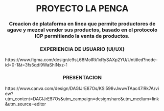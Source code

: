 
<h1 align="center">PROYECTO LA PENCA</h1>
<h3 align="center">Creacion de plataforma en linea que permite productores de agave y mezcal vender sus productos, basado en el protocolo ICP permitiendo la venta de productos.</h3>

<h3 align="center">EXPERIENCIA DE USUARIO (UI/UX)</h3>
https://www.figma.com/design/e9sL68MoIRk1xRySAXp2YU/Untitled?node-id=0-1&t=3fs5qdi9WaShINxz-1

<h3 align="center">PRESENTACION</h3>
https://www.canva.com/design/DAGIJrE87Os/KSl598vJwwvTAac47lRk7A/view?utm_content=DAGIJrE87Os&utm_campaign=designshare&utm_medium=link&utm_source=editor

